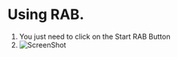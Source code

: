 # Using RAB.
1. You just need to click on the Start RAB Button
2. ![ScreenShot](https://i.imgur.com/RvIaCsG.png)
